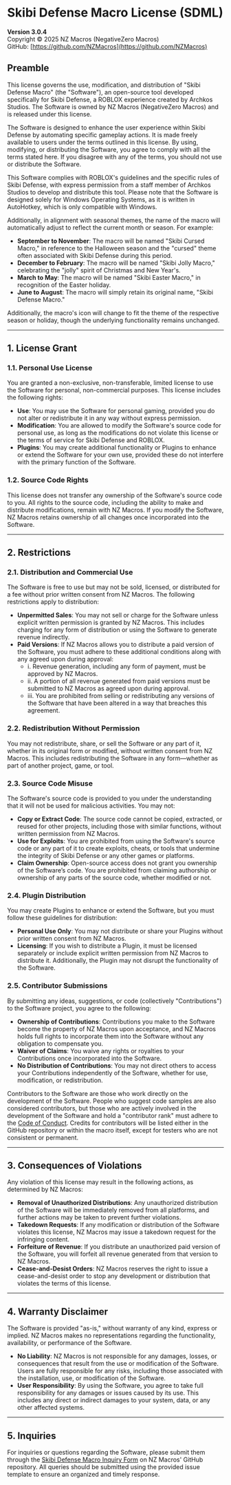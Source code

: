 # Skibi Defense Macro License (SDML)

**Version 3.0.4**  
Copyright © 2025 NZ Macros (NegativeZero Macros)  
GitHub: [https://github.com/NZMacros](https://github.com/NZMacros)

## Preamble
This license governs the use, modification, and distribution of "Skibi Defense Macro" (the "Software"), an open-source tool developed specifically for Skibi Defense, a ROBLOX experience created by Archkos Studios. The Software is owned by NZ Macros (NegativeZero Macros) and is released under this license.

The Software is designed to enhance the user experience within Skibi Defense by automating specific gameplay actions. It is made freely available to users under the terms outlined in this license. By using, modifying, or distributing the Software, you agree to comply with all the terms stated here. If you disagree with any of the terms, you should not use or distribute the Software.

This Software complies with ROBLOX's guidelines and the specific rules of Skibi Defense, with express permission from a staff member of Archkos Studios to develop and distribute this tool. Please note that the Software is designed solely for Windows Operating Systems, as it is written in AutoHotkey, which is only compatible with Windows.

Additionally, in alignment with seasonal themes, the name of the macro will automatically adjust to reflect the current month or season. For example:
- **September to November**: The macro will be named "Skibi Cursed Macro," in reference to the Halloween season and the "cursed" theme often associated with Skibi Defense during this period.
- **December to February**: The macro will be named "Skibi Jolly Macro," celebrating the "jolly" spirit of Christmas and New Year's.
- **March to May**: The macro will be named "Skibi Easter Macro," in recognition of the Easter holiday.
- **June to August**: The macro will simply retain its original name, "Skibi Defense Macro."

Additionally, the macro's icon will change to fit the theme of the respective season or holiday, though the underlying functionality remains unchanged.

---

## 1. License Grant

### 1.1. Personal Use License
You are granted a non-exclusive, non-transferable, limited license to use the Software for personal, non-commercial purposes. This license includes the following rights:

- **Use**: You may use the Software for personal gaming, provided you do not alter or redistribute it in any way without express permission.
- **Modification**: You are allowed to modify the Software's source code for personal use, as long as the modifications do not violate this license or the terms of service for Skibi Defense and ROBLOX.
- **Plugins**: You may create additional functionality or Plugins to enhance or extend the Software for your own use, provided these do not interfere with the primary function of the Software.

### 1.2. Source Code Rights
This license does not transfer any ownership of the Software's source code to you. All rights to the source code, including the ability to make and distribute modifications, remain with NZ Macros. If you modify the Software, NZ Macros retains ownership of all changes once incorporated into the Software.

---

## 2. Restrictions

### 2.1. Distribution and Commercial Use
The Software is free to use but may not be sold, licensed, or distributed for a fee without prior written consent from NZ Macros. The following restrictions apply to distribution:

- **Unpermitted Sales**: You may not sell or charge for the Software unless explicit written permission is granted by NZ Macros. This includes charging for any form of distribution or using the Software to generate revenue indirectly.
- **Paid Versions**: If NZ Macros allows you to distribute a paid version of the Software, you must adhere to these additional conditions along with any agreed upon during approval:
  - i. Revenue generation, including any form of payment, must be approved by NZ Macros.
  - ii. A portion of all revenue generated from paid versions must be submitted to NZ Macros as agreed upon during approval.
  - iii. You are prohibited from selling or redistributing any versions of the Software that have been altered in a way that breaches this agreement.

### 2.2. Redistribution Without Permission
You may not redistribute, share, or sell the Software or any part of it, whether in its original form or modified, without written consent from NZ Macros. This includes redistributing the Software in any form—whether as part of another project, game, or tool.

### 2.3. Source Code Misuse
The Software's source code is provided to you under the understanding that it will not be used for malicious activities. You may not:

- **Copy or Extract Code**: The source code cannot be copied, extracted, or reused for other projects, including those with similar functions, without written permission from NZ Macros.
- **Use for Exploits**: You are prohibited from using the Software's source code or any part of it to create exploits, cheats, or tools that undermine the integrity of Skibi Defense or any other games or platforms.
- **Claim Ownership**: Open-source access does not grant you ownership of the Software’s code. You are prohibited from claiming authorship or ownership of any parts of the source code, whether modified or not.

### 2.4. Plugin Distribution
You may create Plugins to enhance or extend the Software, but you must follow these guidelines for distribution:

- **Personal Use Only**: You may not distribute or share your Plugins without prior written consent from NZ Macros.
- **Licensing**: If you wish to distribute a Plugin, it must be licensed separately or include explicit written permission from NZ Macros to distribute it. Additionally, the Plugin may not disrupt the functionality of the Software.

### 2.5. Contributor Submissions
By submitting any ideas, suggestions, or code (collectively "Contributions") to the Software project, you agree to the following:

- **Ownership of Contributions**: Contributions you make to the Software become the property of NZ Macros upon acceptance, and NZ Macros holds full rights to incorporate them into the Software without any obligation to compensate you.
- **Waiver of Claims**: You waive any rights or royalties to your Contributions once incorporated into the Software.
- **No Distribution of Contributions**: You may not direct others to access your Contributions independently of the Software, whether for use, modification, or redistribution.

Contributors to the Software are those who work directly on the development of the Software. People who suggest code samples are also considered contributors, but those who are actively involved in the development of the Software and hold a "contributor rank" must adhere to the [Code of Conduct](https://github.com/NZMacros/GitHub). Credits for contributors will be listed either in the GitHub repository or within the macro itself, except for testers who are not consistent or permanent.

---

## 3. Consequences of Violations

Any violation of this license may result in the following actions, as determined by NZ Macros:

- **Removal of Unauthorized Distributions**: Any unauthorized distribution of the Software will be immediately removed from all platforms, and further actions may be taken to prevent further violations.
- **Takedown Requests**: If any modification or distribution of the Software violates this license, NZ Macros may issue a takedown request for the infringing content.
- **Forfeiture of Revenue**: If you distribute an unauthorized paid version of the Software, you will forfeit all revenue generated from that version to NZ Macros.
- **Cease-and-Desist Orders**: NZ Macros reserves the right to issue a cease-and-desist order to stop any development or distribution that violates the terms of this license.

---

## 4. Warranty Disclaimer

The Software is provided "as-is," without warranty of any kind, express or implied. NZ Macros makes no representations regarding the functionality, availability, or performance of the Software.

- **No Liability**: NZ Macros is not responsible for any damages, losses, or consequences that result from the use or modification of the Software. Users are fully responsible for any risks, including those associated with the installation, use, or modification of the Software.
- **User Responsibility**: By using the Software, you agree to take full responsibility for any damages or issues caused by its use. This includes any direct or indirect damages to your system, data, or any other affected systems.

---

## 5. Inquiries

For inquiries or questions regarding the Software, please submit them through the [Skibi Defense Macro Inquiry Form](https://github.com/NZMacros/GitHub/issues/new?assignees=&labels=type%3Aquestion%2Cmacro%3Askibi_defense_macro&projects=&template=skibi-defense-macro_question.yml) on NZ Macros' GitHub repository. All queries should be submitted using the provided issue template to ensure an organized and timely response.
